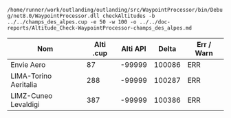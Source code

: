 `/home/runner/work/outlanding/outlanding/src/WaypointProcessor/bin/Debug/net8.0/WaypointProcessor.dll checkAltitudes -b ../../champs_des_alpes.cup -e 50 -w 100 -o ../../doc-reports/Altitude_Check-WaypointProcessor-champs_des_alpes.md`
  
| Nom | Alti .cup | Alti API | Delta | Err / Warn |
|---|---|---|---|---|
| Envie Aero | 87 | -99999 | 100086 | ERR |
| LIMA-Torino Aeritalia | 288 | -99999 | 100287 | ERR |
| LIMZ-Cuneo Levaldigi | 387 | -99999 | 100386 | ERR |
